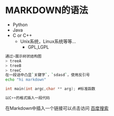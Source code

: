 # MARKDOWN的语法<br>
* Python<br>
* Java<br>
* C or C++<br>
  * Unix系统，Linux系统等等...
    * GPL,LGPL
```Bash
通过>展示树状结构图
> treeA
> treeB
> treeC
在一段话中凸显`关键字`，`sdasd`，使用反引号
echo "hi markdown"
```
```c
int main(int argc,char ** arg); #标准函数
```
```cpp
以C++的格式插入一段代码
```
在Markdown中插入一个链接可以点击访问
[百度搜索](https://www.baidu.com"杜洪彬")